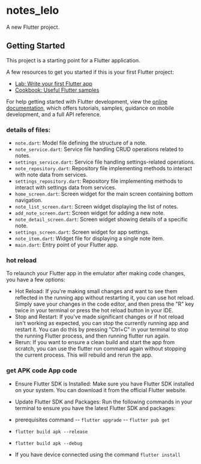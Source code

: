 # notes_lelo

A new Flutter project.

## Getting Started

This project is a starting point for a Flutter application.

A few resources to get you started if this is your first Flutter project:

- [Lab: Write your first Flutter app](https://docs.flutter.dev/get-started/codelab)
- [Cookbook: Useful Flutter samples](https://docs.flutter.dev/cookbook)

For help getting started with Flutter development, view the
[online documentation](https://docs.flutter.dev/), which offers tutorials,
samples, guidance on mobile development, and a full API reference.

### details of files:

- `note.dart`: Model file defining the structure of a note.
- `note_service.dart`: Service file handling CRUD operations related to notes.
- `settings_service.dart`: Service file handling settings-related operations.
- `note_repository.dart`: Repository file implementing methods to interact with note data from services.
- `settings_repository.dart`: Repository file implementing methods to interact with settings data from services.
- `home_screen.dart`: Screen widget for the main screen containing bottom navigation.
- `note_list_screen.dart`: Screen widget displaying the list of notes.
- `add_note_screen.dart`: Screen widget for adding a new note.
- `note_detail_screen.dart`: Screen widget showing details of a specific note.
- `settings_screen.dart`: Screen widget for app settings.
- `note_item.dart`: Widget file for displaying a single note item.
- `main.dart`: Entry point of your Flutter app.

### hot reload

To relaunch your Flutter app in the emulator after making code changes, you have a few options:

- Hot Reload: If you're making small changes and want to see them reflected in the running app without restarting it, you can use hot reload. Simply save your changes in the code editor, and then press the "R" key twice in your terminal or press the hot reload button in your IDE.
- Stop and Restart: If you've made significant changes or if hot reload isn't working as expected, you can stop the currently running app and restart it. You can do this by pressing "Ctrl+C" in your terminal to stop the running Flutter process, and then running flutter run again.
- Rerun: If you want to ensure a clean build and start the app from scratch, you can use the flutter run command again without stopping the current process. This will rebuild and rerun the app.

### get APK code App code

- Ensure Flutter SDK is Installed: Make sure you have Flutter SDK installed on your system. You can download it from the official Flutter website.
- Update Flutter SDK and Packages: Run the following commands in your terminal to ensure you have the latest Flutter SDK and packages:

- prerequisites command 
-- `flutter upgrade`
-- `flutter pub get`

- `flutter build apk --release`
- `flutter build apk --debug`
- If you have device connected using the command `flutter install`
